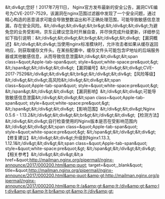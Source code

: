 &amp;lt;div&amp;gt;您好！2017年7月11日， Nginx官方发布最新的安全公告，漏洞CVE编号为CVE-2017-7529，该漏洞在nginx范围过滤器中发现了一个安全问题，通过精心构造的恶意请求可能会导致整数溢出和不正确处理范围，可能导致敏感信息泄漏，存在安全风险。&amp;lt;/div&amp;gt;&amp;lt;div&amp;gt;&amp;lt;br&amp;gt;&amp;lt;/div&amp;gt;&amp;lt;div&amp;gt;为避免您的业务受影响，京东云建议您及时开展自查，并尽快完成升级更新，详细参见如下指引说明：&amp;lt;/div&amp;gt;&amp;lt;div&amp;gt;&amp;lt;br&amp;gt;&amp;lt;/div&amp;gt;&amp;lt;div&amp;gt;【漏洞概述】&amp;lt;/div&amp;gt;&amp;lt;div&amp;gt;当使用nginx标准模块时，允许攻击者如果从缓存返回响应，则获取缓存文件头。在某些配置中，缓存文件头可能包含IP地址的后端服务器或其他敏感信息，从而导致信息泄露&amp;lt;/div&amp;gt;&amp;lt;div&amp;gt;&amp;lt;span class=&amp;quot;Apple-tab-span&amp;quot; style=&amp;quot;white-space:pre&amp;quot;&amp;gt;	&amp;lt;/span&amp;gt;&amp;lt;/div&amp;gt;&amp;lt;div&amp;gt;【漏洞编号】&amp;lt;/div&amp;gt;&amp;lt;div&amp;gt;CVE-2017-7529&amp;lt;/div&amp;gt;&amp;lt;div&amp;gt;&amp;lt;br&amp;gt;&amp;lt;/div&amp;gt;&amp;lt;div&amp;gt;【风险等级】&amp;lt;/div&amp;gt;&amp;lt;div&amp;gt;高风险&amp;lt;/div&amp;gt;&amp;lt;div&amp;gt;&amp;lt;span class=&amp;quot;Apple-tab-span&amp;quot; style=&amp;quot;white-space:pre&amp;quot;&amp;gt;	&amp;lt;/span&amp;gt;&amp;lt;/div&amp;gt;&amp;lt;div&amp;gt;【漏洞影响】&amp;lt;/div&amp;gt;&amp;lt;div&amp;gt;可能导致敏感信息泄露&amp;lt;/div&amp;gt;&amp;lt;div&amp;gt;&amp;lt;span class=&amp;quot;Apple-tab-span&amp;quot; style=&amp;quot;white-space:pre&amp;quot;&amp;gt;	&amp;lt;/span&amp;gt;&amp;lt;/div&amp;gt;&amp;lt;div&amp;gt;【影响范围】&amp;lt;/div&amp;gt;&amp;lt;div&amp;gt;Nginx 0.5.6 - 1.13.2&amp;lt;/div&amp;gt;&amp;lt;div&amp;gt;&amp;lt;br&amp;gt;&amp;lt;/div&amp;gt;&amp;lt;div&amp;gt;【检测方法】&amp;lt;/div&amp;gt;&amp;lt;div&amp;gt;自行检查使用的Nginx版本是否在受影响范围内&amp;lt;/div&amp;gt;&amp;lt;div&amp;gt;&amp;lt;span class=&amp;quot;Apple-tab-span&amp;quot; style=&amp;quot;white-space:pre&amp;quot;&amp;gt;	&amp;lt;/span&amp;gt;&amp;lt;/div&amp;gt;&amp;lt;div&amp;gt;【修复建议】&amp;lt;/div&amp;gt;&amp;lt;div&amp;gt;升级到Nginx1.13.3, 1.12.1&amp;lt;/div&amp;gt;&amp;lt;div&amp;gt;&amp;lt;span class=&amp;quot;Apple-tab-span&amp;quot; style=&amp;quot;white-space:pre&amp;quot;&amp;gt;	&amp;lt;/span&amp;gt;&amp;lt;/div&amp;gt;&amp;lt;div&amp;gt;【相关参考】&amp;lt;/div&amp;gt;&amp;lt;div&amp;gt;&amp;lt;a href=&amp;quot;http://mailman.nginx.org/pipermail/nginx-announce/2017/000200.html&amp;quot; target=&amp;quot;_blank&amp;quot; title=&amp;quot;http://mailman.nginx.org/pipermail/nginx-announce/2017/000200.html&amp;quot;&amp;gt;http://mailman.nginx.org/pipermail/nginx-announce/2017/000200.html&amp;lt;/a&amp;gt;&amp;lt;/div&amp;gt;&amp;lt;div&amp;gt;&amp;lt;br&amp;gt;&amp;lt;/div&amp;gt;
